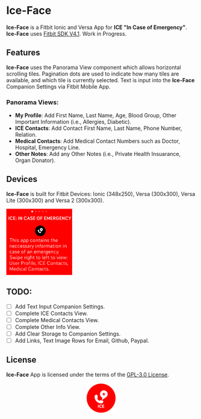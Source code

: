 # Ice-Face
**Ice-Face** is a Fitbit Ionic and Versa App for **ICE "In Case of Emergency"**. **Ice-Face** uses [Fitbit SDK V4.1](https://github.com/Fitbit). Work in Progress.

## Features
**Ice-Face** uses the Panorama View component which allows horizontal scrolling tiles. Pagination dots are used to indicate how many tiles are available, and which tile is currently selected. Text is input into the **Ice-Face** Companion Settings via Fitbit Mobile App.

### Panorama Views:

* **My Profile**: Add First Name, Last Name, Age, Blood Group, Other Important Information (i.e., Allergies, Diabetic). 
* **ICE Contacts**: Add Contact First Name, Last Name, Phone Number, Relation.
* **Medical Contacts**: Add Medical Contact Numbers such as Doctor, Hospital, Emergency Line.
* **Other Notes**: Add any Other Notes (i.e., Private Health Insuarance, Organ Donator).

## Devices
**Ice-Face** is built for Fitbit Devices: Ionic (348x250), Versa (300x300), Versa Lite (300x300) and Versa 2 (300x300).

<p align="left">
  <img width="175" height="175" src=./screenshots/ice-face-screenshot.png>
</p>

## TODO:
- [ ] Add Text Input Companion Settings.
- [ ] Complete ICE Contacts View.
- [ ] Complete Medical Contacts View.
- [ ] Complete Other Info View.
- [ ] Add Clear Storage to Companion Settings.
- [ ] Add Links, Text Image Rows for Email, Github, Paypal.

## License
**Ice-Face** App is licensed under the terms of the [GPL-3.0 License](/LICENSE). 

<p align="middle">
<img width="80" height="80" src=icon.png>
</p>
